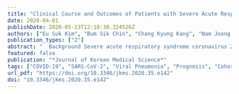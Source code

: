 ```yaml
---
title: "Clinical Course and Outcomes of Patients with Severe Acute Respiratory Syndrome Coronavirus 2 Infection: a Preliminary Report of the First 28 Patients from the Korean Cohort Study on COVID-19"
date: 2020-04-01
publishDate: 2020-05-23T12:18:30.324526Z
authors: ["Eu Suk Kim", "Bum Sik Chin", "Chang Kyung Kang", "Nam Joong Kim", "Yu Min Kang", "Jae-Phil Choi", "Dong Hyun Oh", "Jeong-Han Kim", "Boram Koh", "Seong Eun Kim", "Na Ra Yun", "Jae-Hoon Lee", "Jin Yong Kim", "Yeonjae Kim", "Ji Hwan Bang", "Kyoung-Ho Song", "Hong Bin Kim", "Ki-hyun Chung", "Myoung-don Oh"]
publication_types: ["2"]
abstract: "  Background Severe acute respiratory syndrome coronavirus 2 (SARS-CoV-2)-infected pneumonia emerged in Wuhan, China in December 2019. In this retrospective multicenter study, we investigated the clinical course and outcomes of novel coronavirus disease 2019 (COVID-19) from early cases in Republic of Korea.   Methods All of the cases confirmed by real time polymerase chain reaction were enrolled from the 1st to the 28th patient nationwide. Clinical data were collected and analyzed for changes in clinical severity including laboratory, radiological, and virologic dynamics during the progression of illness.   Results The median age was 40 years (range, 20–73 years) and 15 (53.6%) patients were male. The most common symptoms were cough (28.6%) and sore throat (28.6%), followed by fever (25.0%). Diarrhea was not common (10.7%). Two patients had no symptoms. Initial chest X-ray (CXR) showed infiltration in 46.4% of the patients, but computed tomography scan confirmed pneumonia in 88.9% (16/18) of the patients. Six patients (21.4%) required supplemental oxygen therapy, but no one needed mechanical ventilation. Lymphopenia was more common in severe cases. Higher level of C-reactive protein and worsening of chest radiographic score was observed during the 5–7 day period after symptom onset. Viral shedding was high from day 1 of illness, especially from the upper respiratory tract (URT).   Conclusion The prodromal symptoms of COVID-19 were mild and most patients did not have limitations of daily activity. Viral shedding from URT was high from the prodromal phase. Radiological pneumonia was common from the early days of illness, but it was frequently not evident in simple CXR. These findings could be plausible explanations for the easy and rapid spread of SARS-CoV-2 in the community.  "
featured: false
publication: "*Journal of Korean Medical Science*"
tags: ["COVID-19", "SARS-CoV-2", "Viral Pneumonia", "Prognosis", "Cohort Study", "Republic of Korea"]
url_pdf: "https://doi.org/10.3346/jkms.2020.35.e142"
doi: "10.3346/jkms.2020.35.e142"
---
```


